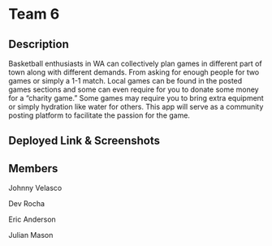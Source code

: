 # Team 6

## Description
Basketball enthusiasts in WA can collectively plan games in different part of town along with different demands. From asking for enough people for two games or simply a 1-1 match. Local games can be found in the posted games sections and some can even require for you to donate some money for a “charity game.” Some games may require you to bring extra equipment or simply hydration like water for others. This app will serve as a community posting platform to facilitate the passion for the game. 

## Deployed Link & Screenshots

## Members 

Johnny Velasco

Dev Rocha

Eric Anderson 

Julian Mason

